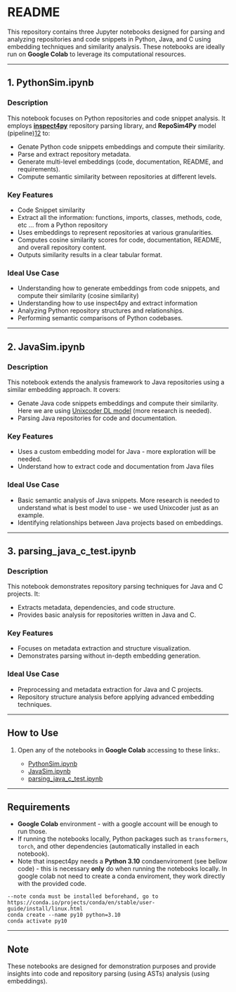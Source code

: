 # README

This repository contains three Jupyter notebooks designed for parsing and analyzing repositories and code snippets in Python, Java, and C using embedding techniques and similarity analysis. These notebooks are ideally run on **Google Colab** to leverage its computational resources.

---

## 1. **PythonSim.ipynb**
### Description
This notebook focuses on Python repositories and code snippet analysis. It employs [**inspect4py**](https://github.com/SemanticRepoHub/inspect4py) repository parsing library, and  **RepoSim4Py** model (pipeline)[1](https://github.com/SemanticRepoHub/RepoSim4py)[2](https://huggingface.co/Henry65/RepoSim4Py) to:

- Genate Python code snippets embeddings and compute their similarity. 
- Parse and extract repository metadata.
- Generate multi-level embeddings (code, documentation, README, and requirements).
- Compute semantic similarity between repositories at different levels.

### Key Features
- Code Snippet similarity
- Extract all the information: functions, imports, classes, methods, code, etc ... from a Python repository
- Uses embeddings to represent repositories at various granularities.
- Computes cosine similarity scores for code, documentation, README, and overall repository content.
- Outputs similarity results in a clear tabular format.

### Ideal Use Case

- Understanding how to generate embeddings from code snippets, and compute their similarity (cosine similarity)
- Understanding how to use inspect4py and extract information
- Analyzing Python repository structures and relationships.
- Performing semantic comparisons of Python codebases.

---

## 2. **JavaSim.ipynb**
### Description
This notebook extends the analysis framework to Java repositories using a similar embedding approach. It covers:
- Genate Java code snippets embeddings and compute their similarity. Here we are using [Unixcoder DL model](https://huggingface.co/Lazyhope/unixcoder-nine-advtest) (more research is needed).  
- Parsing Java repositories for code and documentation.

### Key Features
- Uses a custom embedding model for Java - more exploration will be needed.
- Understand how to extract code and documentation from Java files

### Ideal Use Case
- Basic semantic analysis of Java snippets. More research is needed to understand what is best model to use - we used Unixcoder just as an example. 
- Identifying relationships between Java projects based on embeddings.

---

## 3. **parsing_java_c_test.ipynb**
### Description
This notebook demonstrates repository parsing techniques for Java and C projects. It:
- Extracts metadata, dependencies, and code structure.
- Provides basic analysis for repositories written in Java and C.

### Key Features
- Focuses on metadata extraction and structure visualization.
- Demonstrates parsing without in-depth embedding generation.

### Ideal Use Case
- Preprocessing and metadata extraction for Java and C projects.
- Repository structure analysis before applying advanced embedding techniques.

---

## How to Use
1. Open any of the notebooks in **Google Colab** accessing to these links:.

   * [PythonSim.ipynb](https://colab.research.google.com/drive/1BWSxM95NPGrmkpXH_2iGiKSpDUhpt_WE?usp=sharing)
   * [JavaSim.ipynb](https://colab.research.google.com/drive/1ZhsSyosX1p4Xy0-88YM1n62JENqydi7S?usp=sharing)
   * [parsing_java_c_test.ipynb](https://colab.research.google.com/§drive/1yy6x7BjHz_vlMfov2KODghR4tjOCi6gq?usp=sharing)

---

## Requirements
- **Google Colab** environment - with a google account will be enough to run those. 
- If running the notebooks locally, Python packages such as `transformers`, `torch`, and other dependencies (automatically installed in each notebook).
- Note that inspect4py needs a **Python 3.10** condaenviroment (see bellow code) - this is necessary **only** do when running the notebooks locally. In google colab not need to create a conda enviroment, they work directly with the provided code.

```
--note conda must be installed beforehand, go to https://conda.io/projects/conda/en/stable/user-guide/install/linux.html
conda create --name py10 python=3.10
conda activate py10
```
---

## Note
These notebooks are designed for demonstration purposes and provide insights into code and repository parsing (using ASTs) analysis (using embeddings). 
